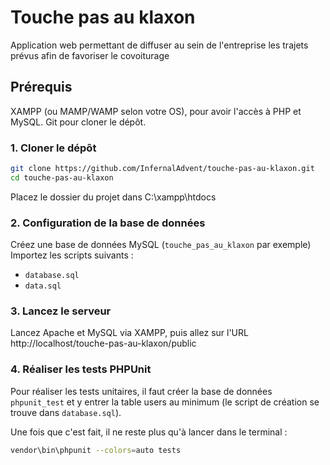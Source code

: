 # Touche pas au klaxon

Application web permettant de diffuser au sein de l'entreprise les trajets prévus afin de favoriser le covoiturage

## Prérequis

XAMPP (ou MAMP/WAMP selon votre OS), pour avoir l'accès à PHP et MySQL.
Git pour cloner le dépôt.

### 1. Cloner le dépôt

```bash
git clone https://github.com/InfernalAdvent/touche-pas-au-klaxon.git
cd touche-pas-au-klaxon
```

Placez le dossier du projet dans C:\xampp\htdocs

### 2. Configuration de la base de données

Créez une base de données MySQL (`touche_pas_au_klaxon` par exemple)
Importez les scripts suivants :
- `database.sql`
- `data.sql`

### 3. Lancez le serveur

Lancez Apache et MySQL via XAMPP, puis allez sur l'URL http://localhost/touche-pas-au-klaxon/public

### 4. Réaliser les tests PHPUnit

Pour réaliser les tests unitaires, il faut créer la base de données `phpunit_test` et y entrer la table users au minimum (le script de création se trouve dans `database.sql`).

Une fois que c'est fait, il ne reste plus qu'à lancer dans le terminal :

```bash
vendor\bin\phpunit --colors=auto tests
```





